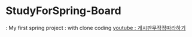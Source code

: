 # StudyForSpring-Board
: My first spring project
: with clone coding [youtube : 게시판무작정따라하기](https://www.youtube.com/watch?v=frI5CoZe-vE&t=1s)
